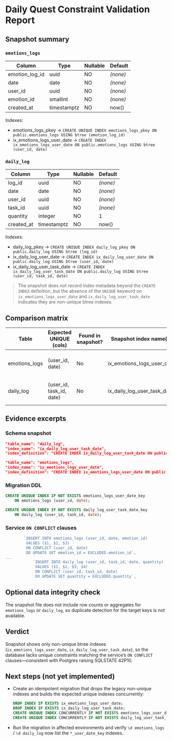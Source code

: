 # Daily Quest Constraint Validation Report

## Snapshot summary

### `emotions_logs`

| Column | Type | Nullable | Default |
| --- | --- | --- | --- |
| emotion_log_id | uuid | NO | *(none)* |
| date | date | NO | *(none)* |
| user_id | uuid | NO | *(none)* |
| emotion_id | smallint | NO | *(none)* |
| created_at | timestamptz | NO | now() |

Indexes:

- emotions_logs_pkey → `CREATE UNIQUE INDEX emotions_logs_pkey ON public.emotions_logs USING btree (emotion_log_id)`
- ix_emotions_logs_user_date → `CREATE INDEX ix_emotions_logs_user_date ON public.emotions_logs USING btree (user_id, date)`

### `daily_log`

| Column | Type | Nullable | Default |
| --- | --- | --- | --- |
| log_id | uuid | NO | *(none)* |
| date | date | NO | *(none)* |
| user_id | uuid | NO | *(none)* |
| task_id | uuid | NO | *(none)* |
| quantity | integer | NO | 1 |
| created_at | timestamptz | NO | now() |

Indexes:

- daily_log_pkey → `CREATE UNIQUE INDEX daily_log_pkey ON public.daily_log USING btree (log_id)`
- ix_daily_log_user_date → `CREATE INDEX ix_daily_log_user_date ON public.daily_log USING btree (user_id, date)`
- ix_daily_log_user_task_date → `CREATE INDEX ix_daily_log_user_task_date ON public.daily_log USING btree (user_id, task_id, date)`

> The snapshot does not record index metadata beyond the `CREATE INDEX` definition, but the absence of the `UNIQUE` keyword on `ix_emotions_logs_user_date` and `ix_daily_log_user_task_date` indicates they are non-unique btree indexes.

## Comparison matrix

| Table | Expected UNIQUE (cols) | Found in snapshot? | Snapshot index name(s) | Unique? | Matches `ON CONFLICT`? |
| --- | --- | --- | --- | --- | --- |
| emotions_logs | (user_id, date) | No | ix_emotions_logs_user_date | No (`CREATE INDEX` only) | No (code expects unique constraint) |
| daily_log | (user_id, task_id, date) | No | ix_daily_log_user_task_date | No (`CREATE INDEX` only) | No (code expects unique constraint) |

## Evidence excerpts

### Schema snapshot

```json
"table_name": "daily_log",
"index_name": "ix_daily_log_user_task_date",
"index_definition": "CREATE INDEX ix_daily_log_user_task_date ON public.daily_log USING btree (user_id, task_id, date)"
```

```json
"table_name": "emotions_logs",
"index_name": "ix_emotions_logs_user_date",
"index_definition": "CREATE INDEX ix_emotions_logs_user_date ON public.emotions_logs USING btree (user_id, date)"
```

### Migration DDL

```sql
CREATE UNIQUE INDEX IF NOT EXISTS emotions_logs_user_date_key
    ON emotions_logs (user_id, date);

CREATE UNIQUE INDEX IF NOT EXISTS daily_log_user_task_date_key
    ON daily_log (user_id, task_id, date);
```

### Service `ON CONFLICT` clauses

```ts
        `INSERT INTO emotions_logs (user_id, date, emotion_id)
         VALUES ($1, $2, $3)
         ON CONFLICT (user_id, date)
         DO UPDATE SET emotion_id = EXCLUDED.emotion_id`,
...
            `INSERT INTO daily_log (user_id, task_id, date, quantity)
             VALUES ($1, $2, $3, $4)
             ON CONFLICT (user_id, task_id, date)
             DO UPDATE SET quantity = EXCLUDED.quantity`,
```

## Optional data integrity check

The snapshot file does not include row counts or aggregates for `emotions_logs` or `daily_log`, so duplicate detection for the target keys is not available.

## Verdict

Snapshot shows only non-unique btree indexes (`ix_emotions_logs_user_date`, `ix_daily_log_user_task_date`), so the database lacks unique constraints matching the service’s `ON CONFLICT` clauses—consistent with Postgres raising SQLSTATE 42P10.

## Next steps (not yet implemented)

- Create an idempotent migration that drops the legacy non-unique indexes and builds the expected unique indexes concurrently:
  ```sql
  DROP INDEX IF EXISTS ix_emotions_logs_user_date;
  DROP INDEX IF EXISTS ix_daily_log_user_task_date;
  CREATE UNIQUE INDEX CONCURRENTLY IF NOT EXISTS emotions_logs_user_date_key ON emotions_logs (user_id, date);
  CREATE UNIQUE INDEX CONCURRENTLY IF NOT EXISTS daily_log_user_task_date_key ON daily_log (user_id, task_id, date);
  ```
- Run the migration in affected environments and verify `\d emotions_logs` / `\d daily_log` now list the `*_user_date_key` indexes.
